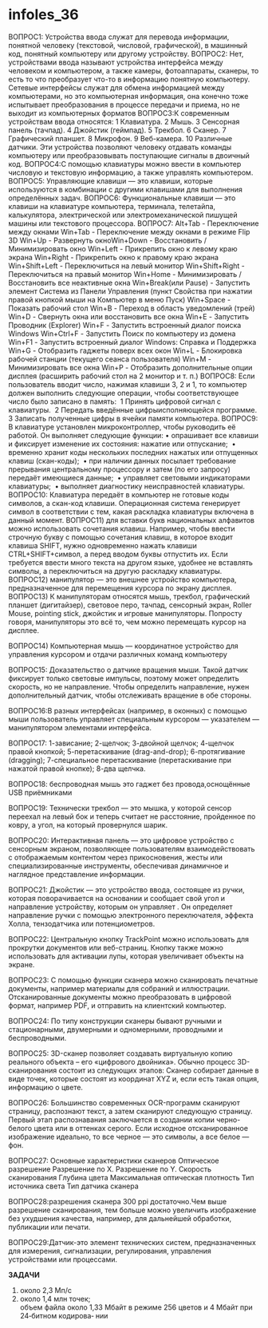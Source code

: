 # infoles_36
ВОПРОС1: Устройства ввода служат для перевода информации, понятной человеку (текстовой, числовой, графической), в машинный код, понятный компьютеру или другому устройству.
ВОПРОС2: Нет, устройствами ввода называют устройства интерфейса между человеком и компьютером, а также камеры, фотоаппараты, сканеры, то есть то что преобразует что-то в информацию понятную компьютеру. Сетевые интерфейсы служат для обмена информацией между компьютерами, но это компьютерная информация, она конечно тоже испытывает преобразования в процессе передачи и приема, но не выходит из компьютерных форматов
ВОПРОС3:К современным устройствам ввода относятся:
 1 Клавиатура.
 2 Мышь.
 3 Сенсорная панель (тачпад).
 4 Джойстик (геймпад).
 5 Трекбол.
 6 Сканер.
 7 Графический планшет.
 8 Микрофон.
 9 Веб-камера.
 10 Различные датчики.
Эти устройства позволяют человеку отдавать команды компьютеру или преобразовывать поступающие сигналы в двоичный код.
ВОПРОС4:С помощью клавиатуры можно ввести в компьютер числовую и текстовую информацию, а также управлять компьютером.
ВОПРОС5: Управляющие клавиши — это клавиши, которые используются в комбинации с другими клавишами для выполнения определённых задач.
ВОПРОС6: Функциональные клавиши — это клавиши на клавиатуре компьютера, терминала, телетайпа, калькулятора, электрической или электромеханической пишущей машины или текстового процессора.
ВОПРОС7: Alt+Tab - Переключение между окнами 
Win+Tab - Переключение между окнами в режиме Flip 3D 
Win+Up - Развернуть окноWin+Down - Восстановить / Минимизировать окно 
Win+Left - Прикрепить окно к левому краю экрана 
Win+Right - Прикрепить окно к правому краю экрана 
Win+Shift+Left - Переключиться на левый монитор 
Win+Shift+Right - Переключиться на правый монитор 
Win+Home - Минимизировать / Восстановить все неактивные окна 
Win+Break(или Pause) - Запустить элемент Система из Панели Управления (пункт Свойства при нажатии правой кнопкой мыши на Компьютер в меню Пуск) 
Win+Space - Показать рабочий стол 
Win+B - Переход в область уведомлений (трей) 
Win+D - Свернуть окна или восстановить все окна 
Win+E - Запустить Проводник (Explorer) 
Win+F - Запустить встроенный диалог поиска Windows 
Win+Ctrl+F - Запустить Поиск по компьютеру из домена 
Win+F1 - Запустить встроенный диалог Windows: Справка и Поддержка 
Win+G - Отобразить гаджеты поверх всех окон 
Win+L - Блокировка рабочей станции (текущего сеанса пользователя) 
Win+M - Минимизировать все окна 
Win+P - Отобразить дополнительные опции дисплея (расширить рабочий стол на 2 монитор и т. п.)
ВОПРОС8: Если пользователь вводит число, нажимая клавиши 3, 2 и 1, то компьютер должен выполнить следующие операции, чтобы соответствующее число было записано в память: 
 1 Принять цифровой сигнал с клавиатуры. 
 2 Передать введённые цифрыисполняющейся программе. 
 3 Записать полученные цифры в ячейки памяти компьютера.
ВОПРОС9: В клавиатуре установлен микроконтроллер, чтобы руководить её работой. Он выполняет следующие функции:
 • опрашивает все клавиши и фиксирует изменение их состояния: нажатие или отпускание; 
 • временно хранит коды нескольких последних нажатых или отпущенных клавиш (скан-коды); 
 • при наличии данных посылает требование прерывания центральному процессору и затем (по его запросу) передаёт имеющиеся данные; 
 • управляет световыми индикаторами клавиатуры; 
 • выполняет диагностику неисправностей клавиатуры. 
ВОПРОС10: Клавиатура передаёт в компьютер не готовые коды символов, а скан-код клавиши. Операционная система генерирует символ в соответствии с тем, какая раскладка клавиатуры включена в данный момент.
ВОПРОС11) для вставки букв национальных алфавитов можно использовать сочетания клавиш.
Например, чтобы ввести строчную букву с помощью сочетания клавиш, в которое входит клавиша SHIFT, нужно одновременно нажать клавиши CTRL+SHIFT+символ, а перед вводом буквы отпустить их.
Если требуется ввести много текста на другом языке, удобнее не вставлять символы, а переключиться на другую раскладку клавиатуры.
ВОПРОС12) манипулятор — это внешнее устройство компьютера, предназначенное для перемещения курсора по экрану дисплея. 
ВОПРОС13) К манипуляторам относятся мышь, трекбол, графический планшет (дигитайзер), световое перо, тачпад, сенсорный экран, Roller Mouse, pointing stick, джойстик и игровые манипуляторы. Попросту говоря, манипуляторы это всё то, чем можно перемещать курсор на дисплее.

ВОПРОС14) Компьютерная мышь — координатное устройство для управления курсором и отдачи различных команд компьютеру

ВОПРОС15: Доказательство о датчике вращения мыши. Такой датчик фиксирует только световые импульсы, поэтому может определить скорость, но не направление. Чтобы определить направление, нужен дополнительный датчик, чтобы отслеживать вращение в обе стороны.

ВОПРОС16:В разных интерфейсах (например, в оконных) с помощью мыши пользователь управляет специальным курсором — указателем — манипулятором элементами интерфейса.

ВОПРОС17: 1-зависание;
2-щелчок;
3-двойной щелчок;
4-щелчок правой кнопкой;
5-перетаскивание (drag-and-drop);
6-протягивание (dragging);
7-специальное перетаскивание (перетаскивание при нажатой правой кнопке);
8-два щелчка.

ВОПРОС18: беспроводная мышь это гаджет без провода,оснощённые USB приёмниками 

ВОПРОС19: Технически трекбол — это мышка, у которой сенсор переехал на левый бок и теперь считает не расстояние, пройденное по ковру, а угол, на который провернулся шарик.

ВОПРОС20: Интерактивная панель — это цифровое устройство с сенсорным экраном, позволяющее пользователям взаимодействовать с отображаемым контентом через прикосновения, жесты или специализированные инструменты, обеспечивая динамичное и наглядное представление информации.

ВОПРОС21: Джойстик — это устройство ввода, состоящее из ручки, которая поворачивается на основании и сообщает свой угол и направление устройству, которым он управляет . Он определяет направление ручки с помощью электронного переключателя, эффекта Холла, тензодатчика или потенциометров.

ВОПРОС22: Центральную кнопку TrackPoint можно использовать для прокрутки документов или веб-страниц. Кнопку также можно использовать для активации лупы, которая увеличивает объекты на экране.

ВОПРОС23: С помощью функции сканера можно сканировать печатные документы, например материалы для собраний и иллюстрации. Отсканированные документы можно преобразовать в цифровой формат, например PDF, и отправить на клиентский компьютер.

ВОПРОС24: По типу конструкции сканеры бывают ручными и стационарными, двумерными и одномерными, проводными и беспроводными.

ВОПРОС25: 3D-сканер позволяет создавать виртуальную копию реального объекта – его «цифрового двойника». Обычно процесс 3D-сканирования состоит из следующих этапов: Сканер собирает данные в виде точек, которые состоят из координат XYZ и, если есть такая опция, информацию о цвете.

ВОПРОС26: Большинство современных OCR-программ сканируют страницу, распознают текст, а затем сканируют следующую страницу. Первый этап распознавания заключается в создании копии черно-белого цвета или в оттенках серого. Если исходное отсканированное изображение идеально, то все черное — это символы, а все белое — фон.

ВОПРОС27: Основные характеристики сканеров
Оптическое разрешение
Разрешение по X.
Разрешение по Y.
Скорость сканирования
Глубина цвета
Максимальная оптическая плотность
Тип источника света
Тип датчика сканера

ВОПРОС28:разрешения сканера 300 ppi достаточно.Чем выше разрешение сканирования, тем больше можно увеличить изображение без ухудшения качества, например, для дальнейшей обработки, публикации или печати.

ВОПРОС29:Датчик-это элемент технических систем, предназначенных для измерения, сигнализации, регулирования, управления устройствами или процессами.

**ЗАДАЧИ**

1) около 2,3 Мп/с  
2) около 1,4 млн точек;   
объем файла около 1,33 Мбайт в режиме 256 цветов и 4 Мбайт при 24‐битном кодирова‐ 
нии